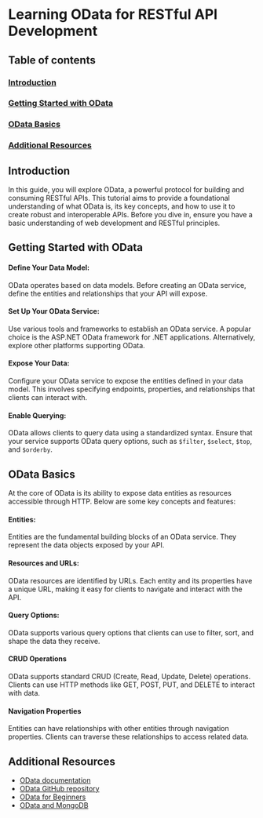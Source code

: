 # Learning OData for RESTful API Development

## Table of contents

### [Introduction](#introduction-1)

### [Getting Started with OData](#getting-started-with-odata-1)

### [OData Basics](#odata-basics-1)

### [Additional Resources](#additional-resources-1)

## Introduction

In this guide, you will explore OData, a powerful protocol for building and consuming RESTful APIs. This tutorial aims to provide a foundational understanding of what OData is, its key concepts, and how to use it to create robust and interoperable APIs. Before you dive in, ensure you have a basic understanding of web development and RESTful principles.

## Getting Started with OData

#### Define Your Data Model:

OData operates based on data models. Before creating an OData service, define the entities and relationships that your API will expose.

#### Set Up Your OData Service:

Use various tools and frameworks to establish an OData service. A popular choice is the ASP.NET OData framework for .NET applications. Alternatively, explore other platforms supporting OData.

#### Expose Your Data:

Configure your OData service to expose the entities defined in your data model. This involves specifying endpoints, properties, and relationships that clients can interact with.

#### Enable Querying:

OData allows clients to query data using a standardized syntax. Ensure that your service supports OData query options, such as `$filter`, `$select`, `$top`, and `$orderby`.

## OData Basics

At the core of OData is its ability to expose data entities as resources accessible through HTTP. Below are some key concepts and features:

#### Entities:

Entities are the fundamental building blocks of an OData service. They represent the data objects exposed by your API.

#### Resources and URLs:

OData resources are identified by URLs. Each entity and its properties have a unique URL, making it easy for clients to navigate and interact with the API.

#### Query Options:

OData supports various query options that clients can use to filter, sort, and shape the data they receive.

#### CRUD Operations

OData supports standard CRUD (Create, Read, Update, Delete) operations. Clients can use HTTP methods like GET, POST, PUT, and DELETE to interact with data.

#### Navigation Properties

Entities can have relationships with other entities through navigation properties. Clients can traverse these relationships to access related data.

## Additional Resources

- [OData documentation](https://www.odata.org/documentation/)
- [OData GitHub repository](https://github.com/Soontao/odata-v4-server)
- [OData for Beginners](https://www.odata.org/getting-started/basic-tutorial/)
- [OData and MongoDB](https://github.com/Soontao/odata-v4-mongodb)
